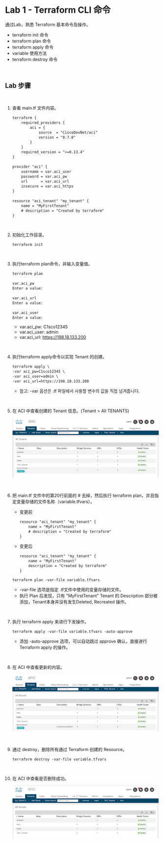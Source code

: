# Lab 1 - Terraform CLI 命令

通过Lab，熟悉 Terraform 基本命令及操作。

- terraform init 命令
- terraform plan 命令
- terraform apply 命令
- variable 使用方法
- terraform destroy 命令

<br>

## Lab 步骤

<br>

1. 查看 main.tf 文件内容。
    ```
    terraform {
        required_providers {
            aci = {
                source  = "CiscoDevNet/aci"
                version = "0.7.0"
            }
        }
        required_version = ">=0.13.4"
    }

    provider "aci" {
        username = var.aci_user
        password = var.aci_pw
        url      = var.aci_url
        insecure = var.aci_https
    }

    resource "aci_tenant" "my_tenant" {
        name = "MyFirstTenant"
        # description = "Created by terraform"
    }
    ```

<br>

2. 初始化工作目录。
    ```
    terraform init
    ```

<br>

3. 执行terraform plan命令，并输入变量值。
    ```
    terraform plan

    var.aci_pw
    Enter a value: 

    var.aci_url
    Enter a value: 

    var.aci_user
    Enter a value:
    ```
    - var.aci_pw: C1sco12345
    - var.aci_user: admin
    - var.aci_url: https://198.18.133.200

<br>

4. 执行terraform apply命令以实现 Tenant 的创建。
    ```
    terraform apply \
    -var aci_pw=C1sco12345 \
    -var aci_user=admin \
    -var aci_url=https://198.18.133.200
    ```
    - 참고: -var 옵션은 .tf 파일에서 사용할 변수의 값을 직접 넘겨줍니다.

<br>

5. 在 ACI 中查看创建的 Tenant 信息。(Tenant > All TENANTS)

    ![lab1_1](../images/lab-tf-1/1.png)

<br>

6. 把 main.tf 文件中的第20行前面的 # 去掉，然后执行 terraform plan，并且指定变量存储的文件名称（variable.tfvars）。

    - 变更前
        ```
        resource "aci_tenant" "my_tenant" {
            name = "MyFirstTenant"
            # description = "Created by terraform"
        }
        ```
    - 变更后
        ```
        resource "aci_tenant" "my_tenant" {
            name = "MyFirstTenant"
            description = "Created by terraform"
        }
        ```

    ```
    terraform plan -var-file variable.tfvars
    ```
    - -var-file 选项是指定 .tf文件中使用的变量存储的文件。
    - 执行 Plan 后发现，只有 "MyFirstTenant" Tenant 的 Description 部分被添加，Tenant本身并没有发生Deleted, Recreated 操作。

<br>

7. 执行 terraform apply 来进行下发操作。

    ```
    terraform apply -var-file variable.tfvars -auto-approve
    ```
    - 添加 -auto-approve 选项，可以自动跳过 approve 确认，直接进行 Terraform apply 的操作。

<br>

8. 在 ACI 中查看更新的内容。

    ![lab1_3](../images/lab-tf-1/3.png)

<br>

9. 通过 destroy，删除所有通过 Terraform 创建的 Resource。

    ```
    terraform destroy -var-file variable.tfvars
    ```

<br>

10. 在 ACI 中查看是否删除成功。

    ![lab1_5](../images/lab-tf-1/5.png)
